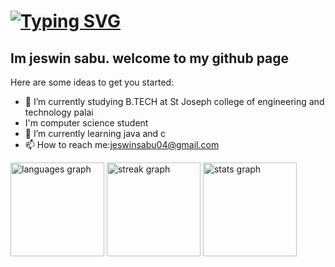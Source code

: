 # [![Typing SVG](https://readme-typing-svg.demolab.com/?lines=HI!!+👋;I'M+JESWIN+SABU)](https://git.io/typing-svg)

<h2>Im jeswin sabu. welcome to my github page</h2>

Here are some ideas to get you started:

- 🔭 I’m currently studying B.TECH at St Joseph college of engineering and technology palai
- I'm computer science student
- 🌱 I’m currently learning  java and c
- 📫 How to reach me:jeswinsabu04@gmail.com

<div align="left">
  <img src="https://github-readme-stats.vercel.app/api/top-langs?username=jeswinsabu18&locale=en&hide_title=false&layout=compact&card_width=320&langs_count=5&theme=midnight-purple&hide_border=true&order=2" height="150" alt="languages graph"  />
  <img src="https://streak-stats.demolab.com?user=jeswinsabu18&locale=en&mode=daily&theme=midnight-purple&hide_border=true&border_radius=5&date_format=j M[ Y]&order=3" height="150" alt="streak graph"  />
  <img src="https://github-readme-stats.vercel.app/api?username=jeswinsabu18&hide_title=false&hide_rank=true&show_icons=true&include_all_commits=true&count_private=true&disable_animations=false&theme=midnight-purple&locale=en&hide_border=true&order=1" height="150" alt="stats graph"  />
</div>
